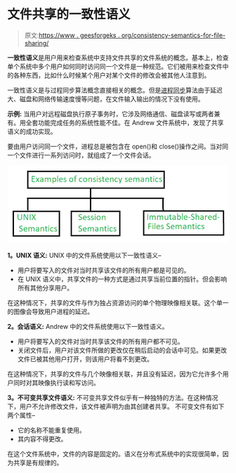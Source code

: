 # 文件共享的一致性语义

> 原文:[https://www . geesforgeks . org/consistency-semantics-for-file-sharing/](https://www.geeksforgeeks.org/consistency-semantics-for-file-sharing/)

**一致性语义**是用户用来检查系统中支持文件共享的文件系统的概念。基本上，检查单个系统中多个用户如何同时访问同一个文件是一种规范。它们被用来检查文件中的各种东西，比如什么时候某个用户对某个文件的修改会被其他人注意到。

一致性语义是与过程同步算法概念直接相关的概念。但是[进程同步](https://www.geeksforgeeks.org/introduction-of-process-synchronization/)算法由于延迟大、磁盘和网络传输速度慢等问题，在文件输入输出的情况下没有使用。

**示例:**
当用户对远程磁盘执行原子事务时，它涉及网络通信、磁盘读写或两者兼有。用全套功能完成任务的系统性能不佳。在 Andrew 文件系统中，发现了共享语义的成功实现。

要由用户访问同一个文件，进程总是被包含在 open()和 close()操作之间。当对同一个文件进行一系列访问时，就组成了一个文件会话。

![](img/42508fd8af89a2b53905301286298ec6.png)

**1。UNIX 语义:**
UNIX 中的文件系统使用以下一致性语义–

*   用户将要写入的文件对当时共享该文件的所有用户都是可见的。
*   在 UNIX 语义中，共享文件的一种方式是通过共享当前位置的指针。但会影响所有其他分享用户。

在这种情况下，共享的文件与作为独占资源访问的单个物理映像相关联。这个单一的图像会导致用户进程的延迟。

**2。会话语义:**
Andrew 中的文件系统使用以下一致性语义。

*   用户将要写入的文件对当时共享该文件的所有用户都不可见。
*   关闭文件后，用户对该文件所做的更改仅在稍后启动的会话中可见。如果更改文件已被其他用户打开，则该用户将看不到更改。

在这种情况下，共享的文件与几个映像相关联，并且没有延迟，因为它允许多个用户同时对其映像执行读和写访问。

**3。不可变共享文件语义:**
不可变共享文件似乎有一种独特的方法。在这种情况下，用户不允许修改文件，该文件被声明为由其创建者共享。
不可变文件有如下两个属性–

*   它的名称不能重复使用。
*   其内容不得更改。

在这个文件系统中，文件的内容是固定的。语义在分布式系统中的实现很简单，因为共享是有规律的。